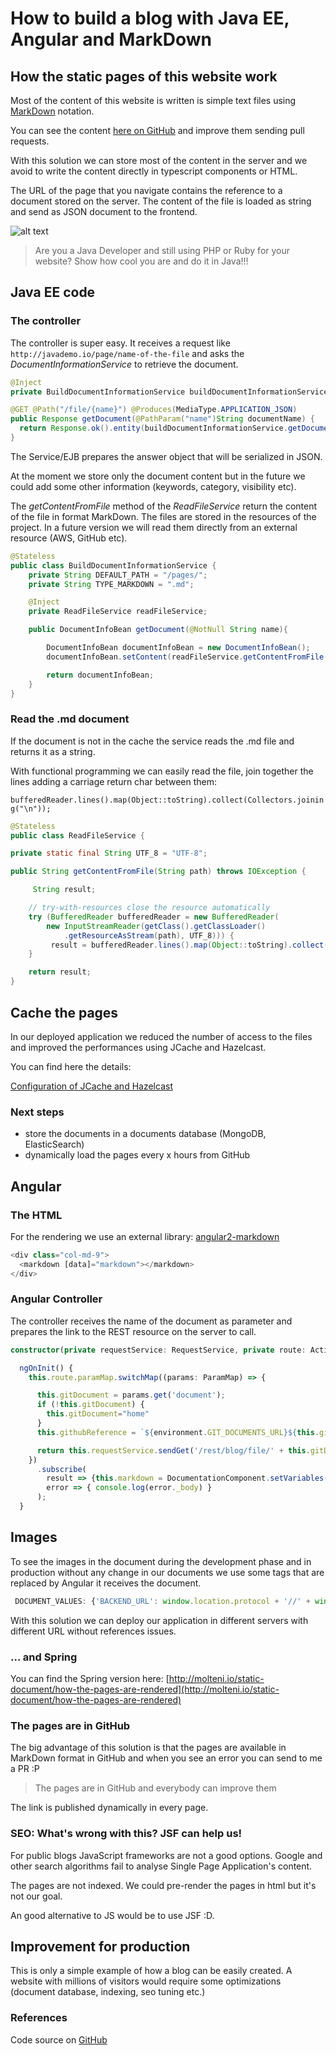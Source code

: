 # How to build a blog with Java EE, Angular and MarkDown

## How the static pages of this website work

Most of the content of this website is written is simple text files using [MarkDown](https://en.wikipedia.org/wiki/Markdown) notation.

You can see the content [here on GitHub](https://github.com/marco76/java-demo/tree/master/server/src/main/resources/documents) and improve them sending pull requests.

With this solution we can store most of the content in the server and we avoid to write the content directly in typescript components or HTML.

The URL of the page that you navigate contains the reference to a document stored on the server.
The content of the file is loaded as string and send as JSON document to the frontend.

![alt text]([p]BACKEND_URL[/p]/images/page-rendering.png)

> Are you a Java Developer and still using PHP or Ruby for your website?
> Show how cool you are and do it in Java!!!

## Java EE code

### The controller

The controller is super easy. It receives a request like `http://javademo.io/page/name-of-the-file` and asks the _DocumentInformationService_ to retrieve the document.

``` java
@Inject
private BuildDocumentInformationService buildDocumentInformationService;

@GET @Path("/file/{name}") @Produces(MediaType.APPLICATION_JSON)
public Response getDocument(@PathParam("name")String documentName) {
  return Response.ok().entity(buildDocumentInformationService.getDocument(documentName)).build();
}
```

The Service/EJB prepares the answer object that will be serialized in JSON.

At the moment we store only the document content but in the future we could add some other information (keywords, category, visibility etc).

The _getContentFromFile_ method of the _ReadFileService_ return the content of the file in format MarkDown. The files are stored in the resources of the project.
In a future version we will read them directly from an external resource (AWS, GitHub etc).

``` java
@Stateless
public class BuildDocumentInformationService {
    private String DEFAULT_PATH = "/pages/";
    private String TYPE_MARKDOWN = ".md";

    @Inject
    private ReadFileService readFileService;

    public DocumentInfoBean getDocument(@NotNull String name){

        DocumentInfoBean documentInfoBean = new DocumentInfoBean();
        documentInfoBean.setContent(readFileService.getContentFromFile(DEFAULT_PATH +name + TYPE_MARKDOWN));

        return documentInfoBean;
    }
}
```

### Read the .md document

If the document is not in the cache the service reads the .md file and returns it as a string.

With functional programming we can easily read the file, join together the lines adding a carriage return char between them:

`bufferedReader.lines().map(Object::toString).collect(Collectors.joining("\n"));`

``` java
@Stateless
public class ReadFileService {

private static final String UTF_8 = "UTF-8";

public String getContentFromFile(String path) throws IOException {

     String result;

    // try-with-resources close the resource automatically
    try (BufferedReader bufferedReader = new BufferedReader(
        new InputStreamReader(getClass().getClassLoader()
            .getResourceAsStream(path), UTF_8))) {
         result = bufferedReader.lines().map(Object::toString).collect(Collectors.joining("\n"));
    }

    return result;
}
```

## Cache the pages

In our deployed application we reduced the number of access to the files and improved the performances using JCache and Hazelcast.
 
You can find here the details:

[Configuration of JCache and Hazelcast]([p]BACKEND_URL[/p]/page/cache-jcache)

### Next steps

- store the documents in a documents database (MongoDB, ElasticSearch)
- dynamically load the pages every x hours from GitHub

## Angular

### The HTML

For the rendering we use an external library: [angular2-markdown](https://www.npmjs.com/package/angular2-markdown)

``` typescript
<div class="col-md-9">
  <markdown [data]="markdown"></markdown>
</div>
```
### Angular Controller

The controller receives the name of the document as parameter and prepares the link to the REST resource on the server to call.

``` typescript
constructor(private requestService: RequestService, private route: ActivatedRoute, private router: Router) {}

  ngOnInit() {
    this.route.paramMap.switchMap((params: ParamMap) => {

      this.gitDocument = params.get('document');
      if (!this.gitDocument) {
        this.gitDocument="home"
      }
      this.githubReference = `${environment.GIT_DOCUMENTS_URL}${this.gitDocument}`;

      return this.requestService.sendGet('/rest/blog/file/' + this.gitDocument)
    })
      .subscribe(
        result => {this.markdown = DocumentationComponent.setVariables(result.text.content)},
        error => { console.log(error._body) }
      );
  }
```

## Images

To see the images in the document during the development phase and in production without any change in our documents we use some tags that are replaced by Angular it receives the document.

```typescript
 DOCUMENT_VALUES: {'BACKEND_URL': window.location.protocol + '//' + window.location.hostname + ':' + window.location.port},
```

With this solution we can deploy our application in different servers with different URL without references issues.

### ... and Spring
You can find the Spring version here: [http://molteni.io/static-document/how-the-pages-are-rendered](http://molteni.io/static-document/how-the-pages-are-rendered)


### The pages are in GitHub

The big advantage of this solution is that the pages are available in MarkDown format in GitHub and when you see an error you can send to me a PR :P

> The pages are in GitHub and everybody can improve them

The link is published dynamically in every page.

### SEO: What's wrong with this? JSF can help us!
For public blogs JavaScript frameworks are not a good options. Google and other search algorithms fail to analyse Single Page Application's content.

The pages are not indexed. We could pre-render the pages in html but it's not our goal.

An good alternative to JS would be to use JSF :D.

## Improvement for production

This is only a simple example of how a blog can be easily created. A website with millions of visitors would require some optimizations (document database, indexing, seo tuning etc.)


### References
Code source on [GitHub](https://github.com/marco76/java-demo/tree/master/server/src/main/java/io/javademo/examples/blog)

